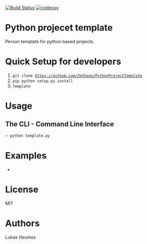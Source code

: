 [![Build Status](https://travis-ci.org/Zethson/MHC-1-Binding-Predictor-iGEM2018-Tuebingen.svg?branch=master)](https://travis-ci.org/Zethson/MHC-1-Binding-Predictor-iGEM2018-Tuebingen)
[![codecov](https://codecov.io/gh/Zethson/MHC-1-Binding-Predictor-iGEM2018-Tuebingen/branch/master/graph/badge.svg)](https://codecov.io/gh/Zethson/MHC-1-Binding-Predictor-iGEM2018-Tuebingen)

# Python projecet template
Person template for python based projects. 

Quick Setup for developers
=====
1. <code>git clone https://github.com/Zethson/PythonProjectTemplate</code>
2. <code>pip python setup.py install</code>
3. <code>template</code>

Usage
=====
## The CLI - Command Line Interface
```bash
> python template.py
```

Examples
=====
-

License
=====
MIT

Authors
=====
Lukas Heumos

